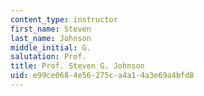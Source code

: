 ```yaml
---
content_type: instructor
first_name: Steven
last_name: Johnson
middle_initial: G.
salutation: Prof.
title: Prof. Steven G. Johnson
uid: e99ce068-4e56-275c-a4a1-4a3e69a4bfd8
---
```

